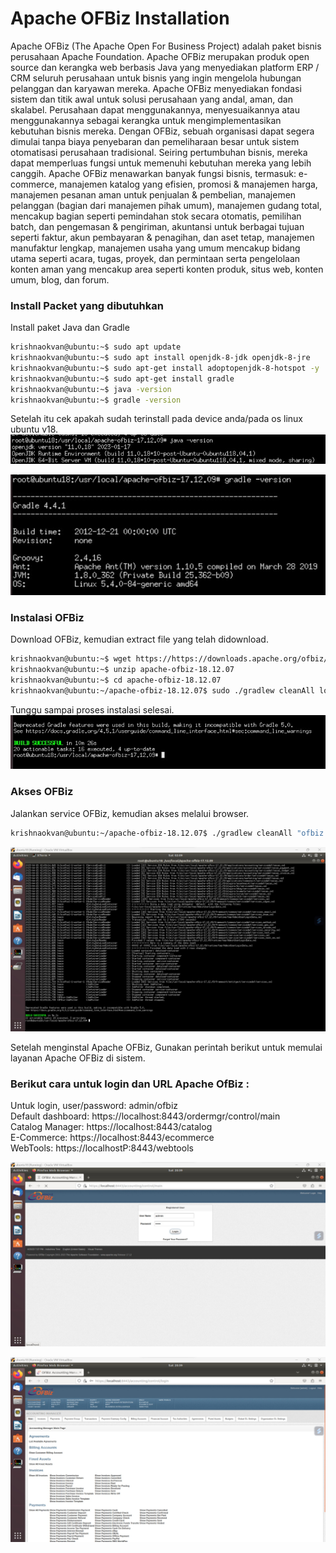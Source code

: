 # Apache OFBiz Installation
Apache OFBiz (The Apache Open For Business Project) adalah paket bisnis perusahaan Apache Foundation. Apache OFBiz merupakan produk open source dan kerangka web berbasis Java yang menyediakan platform ERP / CRM seluruh perusahaan untuk bisnis yang ingin mengelola hubungan pelanggan dan karyawan mereka. Apache OFBiz menyediakan fondasi sistem dan titik awal untuk solusi perusahaan yang andal, aman, dan skalabel. Perusahaan dapat menggunakannya, menyesuaikannya atau menggunakannya sebagai kerangka untuk mengimplementasikan kebutuhan bisnis mereka. Dengan OFBiz, sebuah organisasi dapat segera dimulai tanpa biaya penyebaran dan pemeliharaan besar untuk sistem otomatisasi perusahaan tradisional. Seiring pertumbuhan bisnis, mereka dapat memperluas fungsi untuk memenuhi kebutuhan mereka yang lebih canggih. Apache OFBiz menawarkan banyak fungsi bisnis, termasuk: e-commerce, manajemen katalog yang efisien, promosi & manajemen harga, manajemen pesanan aman untuk penjualan & pembelian, manajemen pelanggan (bagian dari manajemen pihak umum), manajemen gudang total, mencakup bagian seperti pemindahan stok secara otomatis, pemilihan batch, dan pengemasan & pengiriman, akuntansi untuk berbagai tujuan seperti faktur, akun pembayaran & penagihan, dan aset tetap, manajemen manufaktur lengkap, manajemen usaha yang umum mencakup bidang utama seperti acara, tugas, proyek, dan permintaan serta pengelolaan konten aman yang mencakup area seperti konten produk, situs web, konten umum, blog, dan forum.

### Install Packet yang dibutuhkan
Install paket Java dan Gradle
```bash
krishnaokvan@ubuntu:~$ sudo apt update
krishnaokvan@ubuntu:~$ sudo apt install openjdk-8-jdk openjdk-8-jre
krishnaokvan@ubuntu:~$ sudo apt-get install adoptopenjdk-8-hotspot -y
krishnaokvan@ubuntu:~$ sudo apt-get install gradle
krishnaokvan@ubuntu:~$ java -version
krishnaokvan@ubuntu:~$ gradle -version
```

Setelah itu cek apakah sudah terinstall pada device anda/pada os linux ubuntu v18.<br>
![1](gambar/java-version.jpg)<br>

![1](gambar/gradle-version.jpg)<br>

### Instalasi OFBiz
Download OFBiz, kemudian extract file yang telah didownload.
```bash
krishnaokvan@ubuntu:~$ wget https://https://downloads.apache.org/ofbiz/apache-ofbiz-18.12.07.zip
krishnaokvan@ubuntu:~$ unzip apache-ofbiz-18.12.07
krishnaokvan@ubuntu:~$ cd apache-ofbiz-18.12.07
krishnaokvan@ubuntu:~/apache-ofbiz-18.12.07$ sudo ./gradlew cleanAll loadAll
```

Tunggu sampai proses instalasi selesai.<br>
![2](gambar/4.jpg)<br>

### Akses OFBiz 
Jalankan service OFBiz, kemudian akses melalui browser. 
```bash
krishnaokvan@ubuntu:~/apache-ofbiz-18.12.07$ ./gradlew cleanAll "ofbiz --load-data readers=seed,seed-initial" loadAdminUserLogin -PuserLoginId=admin 
```
![1](gambar/steep4.jpg)<br>

Setelah menginstal Apache OFBiz, Gunakan perintah berikut untuk memulai layanan Apache OFBiz di sistem.

### Berikut cara untuk login dan URL Apache OfBiz :

Untuk login, user/password: admin/ofbiz<br>
Default dashboard: https://localhost:8443/ordermgr/control/main<br>
Catalog Manager: https://localhost:8443/catalog<br>
E-Commerce: https://localhost:8443/ecommerce<br>
WebTools: https://localhostP:8443/webtools<br>

![1](gambar/ofbiz.jpg)<br>

![1](gambar/ofbiz2.jpg)<br>
